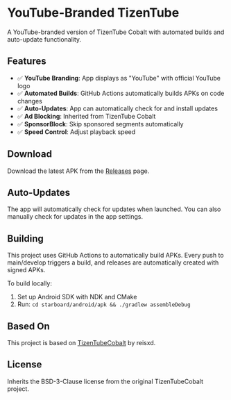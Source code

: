 # YouTube-Branded TizenTube

A YouTube-branded version of TizenTube Cobalt with automated builds and auto-update functionality.

## Features

- ✅ **YouTube Branding**: App displays as "YouTube" with official YouTube logo
- ✅ **Automated Builds**: GitHub Actions automatically builds APKs on code changes  
- ✅ **Auto-Updates**: App can automatically check for and install updates
- ✅ **Ad Blocking**: Inherited from TizenTube Cobalt
- ✅ **SponsorBlock**: Skip sponsored segments automatically
- ✅ **Speed Control**: Adjust playback speed

## Download

Download the latest APK from the [Releases](https://github.com/htrung14/YT-TizenTube/releases) page.

## Auto-Updates

The app will automatically check for updates when launched. You can also manually check for updates in the app settings.

## Building

This project uses GitHub Actions to automatically build APKs. Every push to main/develop triggers a build, and releases are automatically created with signed APKs.

To build locally:
1. Set up Android SDK with NDK and CMake
2. Run: `cd starboard/android/apk && ./gradlew assembleDebug`

## Based On

This project is based on [TizenTubeCobalt](https://github.com/reisxd/TizenTubeCobalt) by reisxd.

## License

Inherits the BSD-3-Clause license from the original TizenTubeCobalt project.
